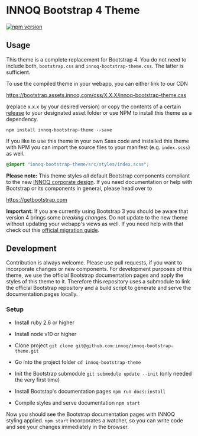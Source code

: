# INNOQ Bootstrap 4 Theme

[![npm version](https://badge.fury.io/js/innoq-bootstrap-theme.svg)](https://www.npmjs.com/package/innoq-bootstrap-theme)

## Usage

This theme is a complete replacement for Bootstrap 4. You do not need to include
both, `bootstrap.css` and `innoq-bootstrap-theme.css`. The latter is sufficient.

To use the compiled theme in your webapp, you can either link to our CDN

  https://bootstrap.assets.innoq.com/css/X.X.X/innoq-bootstrap-theme.css

(replace x.x.x by your desired version) or copy the contents of a certain
[release](https://github.com/innoq/innoq-bootstrap-theme/releases) to your
designated asset folder or use NPM to install this theme as a dependency.

    npm install innoq-bootstrap-theme --save

If you like to use this theme in your own Sass code and installed this theme
with NPM you can import the source files to your manifest (e.g. `index.scss`)
as well.

```scss
@import "innoq-bootstrap-theme/src/styles/index.scss";
```

**Please note:** This theme styles _all_ default Bootstrap components compliant
to the new [INNOQ corporate design](https://innoq.style).
If you need documentation or help with Bootstrap or its components in general,
please head over to

<https://getbootstrap.com>

**Important:** If you are currently using Bootstrap 3 you should be aware that
version 4 brings some *breaking changes*. Do not update to the new theme without
updating your webapp's views as well. If you need help with that check out this
[official migration guide](https://getbootstrap.com/docs/4.0/migration/).


## Development

Contribution is always welcome. Please use pull requests, if you want to
incorporate changes or new components. For development purposes of this theme,
we use the official Bootstrap documentation pages and apply the styles of this
theme to it. Therefore this repository uses a submodule to link the official
Bootstrap repository and a build script to generate and serve the documentation
pages locally.

### Setup

* Install ruby 2.6 or higher
* Install node v10 or higher

* Clone project `git clone git@github.com:innoq/innoq-bootstrap-theme.git`
* Go into the project folder `cd innoq-bootstrap-theme`
* Init the Bootstrap submodule `git submodule update --init` (only needed the
  very first time)
* Install Bootstap's documentation pages `npm run docs:install`
* Compile styles and serve documentation `npm start`

Now you should see the Bootstrap documentation pages with INNOQ styling applied.
`npm start` incorporates a watcher, so you can write code and see your
changes immediately in the browser.
